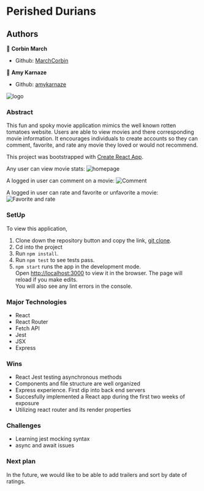 # Perished Durians

## Authors

👤 **Corbin March**
- Github: [MarchCorbin](https://github.com/MarchCorbin)

👤 **Amy Karnaze**
- Github: [amykarnaze](https://github.com/amykarnaze/bon-appetit/commits?author=relyt4me)

![logo](/Assets/durianlogo.png)

### Abstract

This fun and spoky movie application mimics the well known rotten tomatoes website. Users are able to view movies and there corresponding movie information. It encourages individuals to create accounts so they can comment, favorite, and rate any movie they loved or would not recommend.

This project was bootstrapped with [Create React App](https://github.com/facebook/create-react-app).

Any user can view movie stats:
![homepage](https://media.giphy.com/media/hTJF0gJtHlxSc4JVJO/giphy.gif)

A logged in user can comment on a movie:
![Comment](https://media.giphy.com/media/fvjyDsCBf3E2jtGpcT/giphy.gif)

A logged in user can rate and favorite or unfavorite a movie:
![Favorite and rate](https://media.giphy.com/media/RhXwOa11ZiF16rXNAV/giphy.gif)

### SetUp

To view this application,
1) Clone down the repository button and copy the link, [git clone](git@github.com:MarchCorbin/amy-corbin-rancidtomatillos.git).
2) Cd into the project
3) Run `npm install`.
4) Run `npm test` to see tests pass.
5) `npm start` runs the app in the development mode.<br />
Open [http://localhost:3000](http://localhost:3000) to view it in the browser.
The page will reload if you make edits.<br />
You will also see any lint errors in the console.

### Major Technologies
* React
* React Router
* Fetch API
* Jest
* JSX
* Express

### Wins
* React Jest testing asynchronous methods
* Components and file structure are well organized 
* Express experience. First dip into back end servers
* Succesfully implemented a React app during the first two weeks of exposure
* Utilizing react router and its render properties

### Challenges
* Learning jest mocking syntax
* async and await issues

### Next plan

In the future, we would like to be able to add trailers and sort by date of ratings.